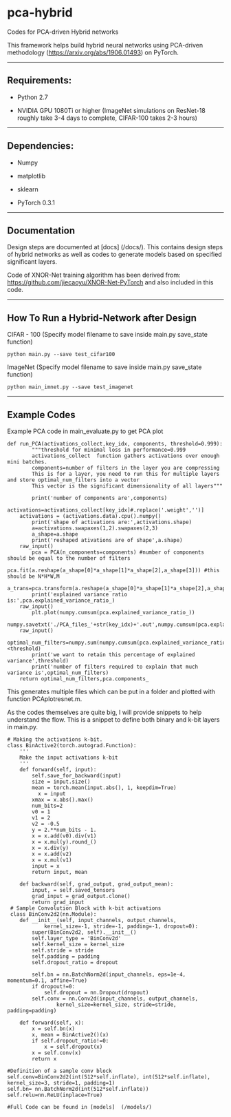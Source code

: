 # pca-hybrid
Codes for PCA-driven Hybrid networks

This framework helps build hybrid neural networks using PCA-driven methodology (https://arxiv.org/abs/1906.01493) on PyTorch. 

---------------
Requirements:
---------------

- Python 2.7 

- NVIDIA GPU 1080Ti or higher (ImageNet simulations on ResNet-18 roughly take 3-4 days to complete, CIFAR-100 takes 2-3 hours)

-------------
Dependencies:
-------------

- Numpy

- matplotlib

- sklearn

- PyTorch 0.3.1

---------------
Documentation
---------------

Design steps are documented at [docs] (/docs/). This contains design steps of hybrid networks as well as codes to generate models based on specified significant layers. 

Code of XNOR-Net training algorithm has been derived from: https://github.com/jiecaoyu/XNOR-Net-PyTorch and also included in this code. 

---------------
How To Run a Hybrid-Network after Design
---------------

CIFAR - 100 (Specify model filename to save inside main.py save_state function)

```
python main.py --save test_cifar100 
```
ImageNet (Specify model filename to save inside main.py save_state function)

```
python main_imnet.py --save test_imagenet
```

---------------
Example Codes
---------------

Example PCA code in main_evaluate.py to get PCA plot

```
def run_PCA(activations_collect,key_idx, components, threshold=0.999):
        """threshold for minimal loss in performance=0.999
        activations_collect  function gathers activations over enough mini batches.
        components=number of filters in the layer you are compressing
        This is for a layer, you need to run this for multiple layers and store optimal_num_filters into a vector
        This vector is the significant dimensionality of all layers"""
        
        print('number of components are',components)
        activations=activations_collect[key_idx]#.replace('.weight','')]
	activations = (activations.data).cpu().numpy()
        print('shape of activations are:',activations.shape)
        a=activations.swapaxes(1,2).swapaxes(2,3)
        a_shape=a.shape
        print('reshaped ativations are of shape',a.shape)
	raw_input()
        pca = PCA(n_components=components) #number of components should be equal to the number of filters
        pca.fit(a.reshape(a_shape[0]*a_shape[1]*a_shape[2],a_shape[3])) #this should be N*H*W,M
        a_trans=pca.transform(a.reshape(a_shape[0]*a_shape[1]*a_shape[2],a_shape[3]))
        print('explained variance ratio is:',pca.explained_variance_ratio_)
	raw_input()
        plt.plot(numpy.cumsum(pca.explained_variance_ratio_))
	numpy.savetxt('./PCA_files_'+str(key_idx)+'.out',numpy.cumsum(pca.explained_variance_ratio_))
	raw_input()
        optimal_num_filters=numpy.sum(numpy.cumsum(pca.explained_variance_ratio_)<threshold) 
        print('we want to retain this percentage of explained variance',threshold)
        print('number of filters required to explain that much variance is',optimal_num_filters)
	return optimal_num_filters,pca.components_
```
This generates multiple files which can be put in a folder and plotted with function PCAplotresnet.m.

As the codes themselves are quite big, I will provide snippets to help understand the flow. This is a snippet to define both binary and k-bit layers in main.py.

```
# Making the activations k-bit. 
class BinActive2(torch.autograd.Function):
    '''
    Make the input activations k-bit
    '''
    def forward(self, input):
        self.save_for_backward(input)
        size = input.size()
        mean = torch.mean(input.abs(), 1, keepdim=True)
	      x = input
        xmax = x.abs().max()
        num_bits=2
        v0 = 1
        v1 = 2
        v2 = -0.5
        y = 2.**num_bits - 1.
        x = x.add(v0).div(v1)
        x = x.mul(y).round_()
        x = x.div(y)
        x = x.add(v2)
        x = x.mul(v1)
        input = x
        return input, mean

    def backward(self, grad_output, grad_output_mean):
        input, = self.saved_tensors
        grad_input = grad_output.clone()
        return grad_input
 # Sample Convolution Block with k-bit activations       
 class BinConv2d2(nn.Module):
    def __init__(self, input_channels, output_channels,
            kernel_size=-1, stride=-1, padding=-1, dropout=0):
        super(BinConv2d2, self).__init__()
        self.layer_type = 'BinConv2d'
        self.kernel_size = kernel_size
        self.stride = stride
        self.padding = padding
        self.dropout_ratio = dropout

        self.bn = nn.BatchNorm2d(input_channels, eps=1e-4, momentum=0.1, affine=True)
        if dropout!=0:
            self.dropout = nn.Dropout(dropout)
        self.conv = nn.Conv2d(input_channels, output_channels,
                kernel_size=kernel_size, stride=stride, padding=padding)
    
    def forward(self, x):
        x = self.bn(x)
        x, mean = BinActive2()(x)
        if self.dropout_ratio!=0:
            x = self.dropout(x)
        x = self.conv(x)
        return x  
        
#Definition of a sample conv block
self.conv=BinConv2d2(int(512*self.inflate), int(512*self.inflate), kernel_size=3, stride=1, padding=1)
self.bn= nn.BatchNorm2d(int(512*self.inflate))
self.relu=nn.ReLU(inplace=True)

#Full Code can be found in [models]  (/models/)      
```

